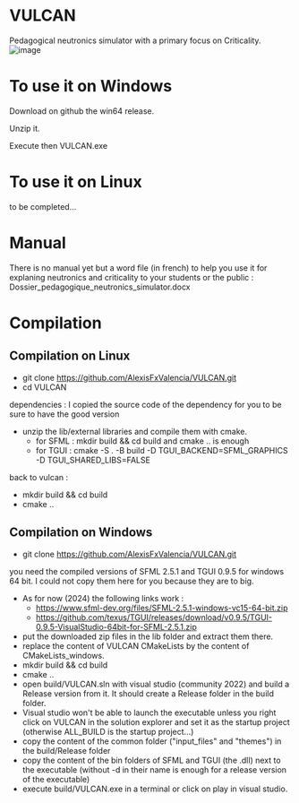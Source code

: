 # VULCAN
Pedagogical neutronics simulator with a primary focus on Criticality.
![image](https://github.com/AlexisFxValencia/VULCAN/assets/84465552/96ce3cb3-a13e-45e3-b849-450883b0d2ed)

# To use it on Windows
Download on github the win64 release.

Unzip it.

Execute then  VULCAN.exe

# To use it on Linux
to be completed...

# Manual
There is no manual yet but a word file (in french) to help you use it for explaning neutronics and criticality to your students or the public : 
Dossier_pedagogique_neutronics_simulator.docx

# Compilation
## Compilation on Linux
- git clone https://github.com/AlexisFxValencia/VULCAN.git
- cd VULCAN

dependencies : I copied the source code of the dependency for you to be sure to have the good version
- unzip the lib/external libraries and compile them with cmake.
     - for SFML : mkdir build && cd build and cmake .. is enough
     - for TGUI : cmake -S . -B build -D TGUI_BACKEND=SFML_GRAPHICS -D TGUI_SHARED_LIBS=FALSE

back to vulcan :
- mkdir build && cd build
- cmake ..



## Compilation on Windows
- git clone https://github.com/AlexisFxValencia/VULCAN.git

you need the compiled versions of SFML 2.5.1 and TGUI 0.9.5 for windows 64 bit. I could not copy them here for you because they are to big.
- As for now (2024) the following links work :
     -  https://www.sfml-dev.org/files/SFML-2.5.1-windows-vc15-64-bit.zip
     -  https://github.com/texus/TGUI/releases/download/v0.9.5/TGUI-0.9.5-VisualStudio-64bit-for-SFML-2.5.1.zip
- put the downloaded zip files in the lib folder and extract them there.
- replace the content of VULCAN CMakeLists by the content of CMakeLists_windows.
- mkdir build && cd build
- cmake ..
- open build/VULCAN.sln with visual studio (community 2022) and build a Release version from it. It should create a Release folder in the build folder.
- Visual studio won't be able to launch the executable unless you right click on VULCAN in the solution explorer and set it as the startup project (otherwise ALL_BUILD is the startup project...)
- copy the content of the common folder ("input_files" and "themes") in the build/Release folder
- copy the content of the bin folders of SFML and TGUI (the .dll) next to the executable (without -d in their name is enough for a release version of the executable)
- execute build/VULCAN.exe in a terminal or click on play in visual studio.

